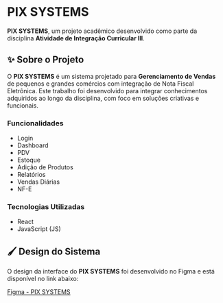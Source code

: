 # PIX SYSTEMS

**PIX SYSTEMS**, um projeto acadêmico desenvolvido como parte da disciplina **Atividade de Integração Curricular III**.

## ✨ Sobre o Projeto

O **PIX SYSTEMS** é um sistema projetado para **Gerenciamento de Vendas** de pequenos e grandes comércios com integração de Nota Fiscal Eletrônica. Este trabalho foi desenvolvido para integrar conhecimentos adquiridos ao longo da disciplina, com foco em soluções criativas e funcionais.

### Funcionalidades
- Login
- Dashboard
- PDV
- Estoque
- Adição de Produtos
- Relatórios
- Vendas Diárias
- NF-E

### Tecnologias Utilizadas
- React
- JavaScript (JS)

## 🖌️ Design do Sistema
O design da interface do **PIX SYSTEMS** foi desenvolvido no Figma e está disponível no link abaixo:

[Figma - PIX SYSTEMS](https://www.figma.com/design/61F1VuhLppHX8WlFNAXYO1/PROJETO-AIC-III?node-id=0-1&t=Pnt0rdmXss6qASMs-1)
